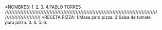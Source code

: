 *NOMBRES:
1.
2.
3.
4.PABLO TORRES
//////////////////////////////////////////////////////////////////////////////////////////////////////////////////////////
*RECETA PIZZA:
1.Masa para pizza.
2.Salsa de tomate para pizza.
3.
4.
5.
6.
